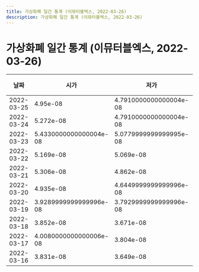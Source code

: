```yaml
---
title: 가상화폐 일간 통계 (이뮤터블엑스, 2022-03-26)
description: 가상화폐 일간 통계 (이뮤터블엑스, 2022-03-26)
---
```


가상화폐 일간 통계 (이뮤터블엑스, 2022-03-26)
===

|날짜|시가|저가|고가|종가|비고|
|--|--|--|--|--|--|
|2022-03-25|4.95e-08|4.7910000000000004e-08|5.0980000000000004e-08|5.083e-08|    |
|2022-03-24|5.272e-08|4.7910000000000004e-08|5.537e-08|4.955e-08|    |
|2022-03-23|5.4330000000000004e-08|5.0779999999999995e-08|5.8e-08|5.271e-08|    |
|2022-03-22|5.169e-08|5.069e-08|5.88e-08|5.491e-08|    |
|2022-03-21|5.306e-08|4.862e-08|5.604e-08|5.164e-08|    |
|2022-03-20|4.935e-08|4.6449999999999996e-08|5.793e-08|5.28e-08|    |
|2022-03-19|3.9289999999999996e-08|3.7929999999999996e-08|5.2979999999999995e-08|4.933e-08|    |
|2022-03-18|3.852e-08|3.671e-08|3.926e-08|3.926e-08|    |
|2022-03-17|4.0080000000000006e-08|3.804e-08|4.255e-08|3.847e-08|    |
|2022-03-16|3.831e-08|3.649e-08|4.091e-08|4.0330000000000004e-08|    |
